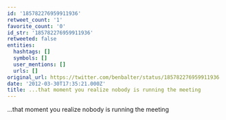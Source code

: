 ```yaml
---
id: '185782276959911936'
retweet_count: '1'
favorite_count: '0'
id_str: '185782276959911936'
retweeted: false
entities:
  hashtags: []
  symbols: []
  user_mentions: []
  urls: []
original_url: https://twitter.com/benbalter/status/185782276959911936
date: '2012-03-30T17:35:21.000Z'
title: ...that moment you realize nobody is running the meeting
---
```


...that moment you realize nobody is running the meeting